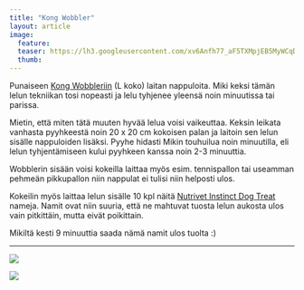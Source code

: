 ```yaml
---
title: "Kong Wobbler"
layout: article
image:
  feature:
  teaser: https://lh3.googleusercontent.com/xv6Anfh77_aF5TXMpjEB5MyWCqD5RfUq33n1PrsfU7U=w245
  thumb:
---
```


Punaiseen [Kong Wobbleriin](http://clk.tradedoubler.com/click?p(240480)a(2526211)g(21401374)url(https://www.mustijamirri.fi/kong-wobbler-026806-1)) (L koko) laitan nappuloita. Miki keksi tämän lelun tekniikan tosi nopeasti ja lelu tyhjenee yleensä noin minuutissa tai parissa.

Mietin, että miten tätä muuten hyvää lelua voisi vaikeuttaa. Keksin leikata vanhasta pyyhkeestä noin 20 x 20 cm kokoisen palan ja laitoin sen lelun sisälle nappuloiden lisäksi. Pyyhe hidasti Mikin touhuilua noin minuutilla, eli lelun tyhjentämiseen kului pyyhkeen kanssa noin 2-3 minuuttia.

Wobblerin sisään voisi kokeilla laittaa myös esim. tennispallon tai useamman pehmeän pikkupallon niin nappulat ei tulisi niin helposti ulos.

Kokeilin myös laittaa lelun sisälle 10 kpl näitä [Nutrivet Instinct Dog Treat](http://clk.tradedoubler.com/click?p(210840)a(2526211)g(19927404)url(http://www.zooplus.fi/shop/koirat/luut/nutrivet)) nameja. Namit ovat niin suuria, että ne mahtuvat tuosta lelun aukosta ulos vain pitkittäin, mutta eivät poikittain.

Mikiltä kesti 9 minuuttia saada nämä namit ulos tuolta :)

---

[![](https://lh3.googleusercontent.com/xDyU1bdgi9uohEdw0ilZRfAC287y6ROZcoF6RIDpqF0=w800)](https://lh3.googleusercontent.com/xDyU1bdgi9uohEdw0ilZRfAC287y6ROZcoF6RIDpqF0=s0)

[![](https://lh3.googleusercontent.com/N6nv6Ydzw_dMGZbyKHqiccn-4PE0P-FV-iUmhAboT08=w800)](https://lh3.googleusercontent.com/N6nv6Ydzw_dMGZbyKHqiccn-4PE0P-FV-iUmhAboT08=s0)
